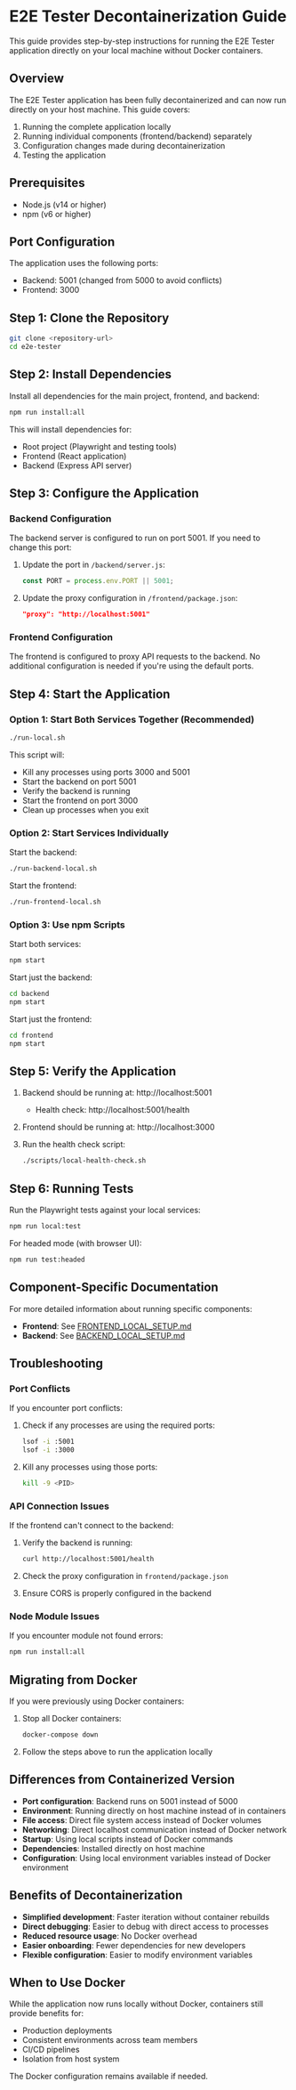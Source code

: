 # E2E Tester Decontainerization Guide

This guide provides step-by-step instructions for running the E2E Tester application directly on your local machine without Docker containers.

## Overview

The E2E Tester application has been fully decontainerized and can now run directly on your host machine. This guide covers:

1. Running the complete application locally
2. Running individual components (frontend/backend) separately
3. Configuration changes made during decontainerization
4. Testing the application

## Prerequisites

- Node.js (v14 or higher)
- npm (v6 or higher)

## Port Configuration

The application uses the following ports:
- Backend: 5001 (changed from 5000 to avoid conflicts)
- Frontend: 3000

## Step 1: Clone the Repository

```bash
git clone <repository-url>
cd e2e-tester
```

## Step 2: Install Dependencies

Install all dependencies for the main project, frontend, and backend:

```bash
npm run install:all
```

This will install dependencies for:
- Root project (Playwright and testing tools)
- Frontend (React application)
- Backend (Express API server)

## Step 3: Configure the Application

### Backend Configuration

The backend server is configured to run on port 5001. If you need to change this port:

1. Update the port in `/backend/server.js`:
   ```javascript
   const PORT = process.env.PORT || 5001;
   ```

2. Update the proxy configuration in `/frontend/package.json`:
   ```json
   "proxy": "http://localhost:5001"
   ```

### Frontend Configuration

The frontend is configured to proxy API requests to the backend. No additional configuration is needed if you're using the default ports.

## Step 4: Start the Application

### Option 1: Start Both Services Together (Recommended)

```bash
./run-local.sh
```

This script will:
- Kill any processes using ports 3000 and 5001
- Start the backend on port 5001
- Verify the backend is running
- Start the frontend on port 3000
- Clean up processes when you exit

### Option 2: Start Services Individually

Start the backend:
```bash
./run-backend-local.sh
```

Start the frontend:
```bash
./run-frontend-local.sh
```

### Option 3: Use npm Scripts

Start both services:
```bash
npm start
```

Start just the backend:
```bash
cd backend
npm start
```

Start just the frontend:
```bash
cd frontend
npm start
```

## Step 5: Verify the Application

1. Backend should be running at: http://localhost:5001
   - Health check: http://localhost:5001/health

2. Frontend should be running at: http://localhost:3000

3. Run the health check script:
   ```bash
   ./scripts/local-health-check.sh
   ```

## Step 6: Running Tests

Run the Playwright tests against your local services:

```bash
npm run local:test
```

For headed mode (with browser UI):
```bash
npm run test:headed
```

## Component-Specific Documentation

For more detailed information about running specific components:

- **Frontend**: See [FRONTEND_LOCAL_SETUP.md](./FRONTEND_LOCAL_SETUP.md)
- **Backend**: See [BACKEND_LOCAL_SETUP.md](./BACKEND_LOCAL_SETUP.md)

## Troubleshooting

### Port Conflicts

If you encounter port conflicts:

1. Check if any processes are using the required ports:
   ```bash
   lsof -i :5001
   lsof -i :3000
   ```

2. Kill any processes using those ports:
   ```bash
   kill -9 <PID>
   ```

### API Connection Issues

If the frontend can't connect to the backend:

1. Verify the backend is running:
   ```bash
   curl http://localhost:5001/health
   ```

2. Check the proxy configuration in `frontend/package.json`

3. Ensure CORS is properly configured in the backend

### Node Module Issues

If you encounter module not found errors:

```bash
npm run install:all
```

## Migrating from Docker

If you were previously using Docker containers:

1. Stop all Docker containers:
   ```bash
   docker-compose down
   ```

2. Follow the steps above to run the application locally

## Differences from Containerized Version

- **Port configuration**: Backend runs on 5001 instead of 5000
- **Environment**: Running directly on host machine instead of in containers
- **File access**: Direct file system access instead of Docker volumes
- **Networking**: Direct localhost communication instead of Docker network
- **Startup**: Using local scripts instead of Docker commands
- **Dependencies**: Installed directly on host machine
- **Configuration**: Using local environment variables instead of Docker environment

## Benefits of Decontainerization

- **Simplified development**: Faster iteration without container rebuilds
- **Direct debugging**: Easier to debug with direct access to processes
- **Reduced resource usage**: No Docker overhead
- **Easier onboarding**: Fewer dependencies for new developers
- **Flexible configuration**: Easier to modify environment variables

## When to Use Docker

While the application now runs locally without Docker, containers still provide benefits for:

- Production deployments
- Consistent environments across team members
- CI/CD pipelines
- Isolation from host system

The Docker configuration remains available if needed.
